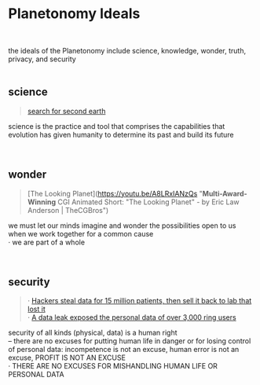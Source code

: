 # Planetonomy Ideals

&nbsp;
&nbsp;

the ideals of the Planetonomy include science, knowledge, wonder, truth, privacy, and security    
&nbsp;
&nbsp;

## science

> [search for second earth][search_for_second_earth]  


science is the practice and tool that comprises the capabilities that evolution has given humanity to determine its past and build its future  

&nbsp;
&nbsp;

## wonder

> [The Looking Planet](https://youtu.be/A8LRxIANzQs "**Multi-Award-Winning** CGI Animated Short: "The Looking Planet" - by Eric Law Anderson | TheCGBros")  

we must let our minds imagine and wonder the possibilities open to us when we work together for a common cause  
· we are part of a whole  

&nbsp;
&nbsp;


## security

> · [Hackers steal data for 15 million patients, then sell it back to lab that lost it](https://arstechnica.com/information-technology/2019/12/clinical-lab-pays-hackers-for-the-return-of-data-of-15-million-patients/)  
> · [A data leak exposed the personal data of over 3,000 ring users](https://www.buzzfeednews.com/article/carolinehaskins1/data-leak-exposes-personal-data-over-3000-ring-camera-users)  


security of all kinds (physical, data) is a human right   
– there are no excuses for putting human life in danger or for losing control of personal data: incompetence is not an excuse, human error is not an excuse, PROFIT IS NOT AN EXCUSE  
· THERE ARE NO EXCUSES FOR MISHANDLING HUMAN LIFE OR PERSONAL DATA

&nbsp;
&nbsp;
&nbsp;


[search_for_second_earth]: https://youtu.be/40Kx9-xxnL0

